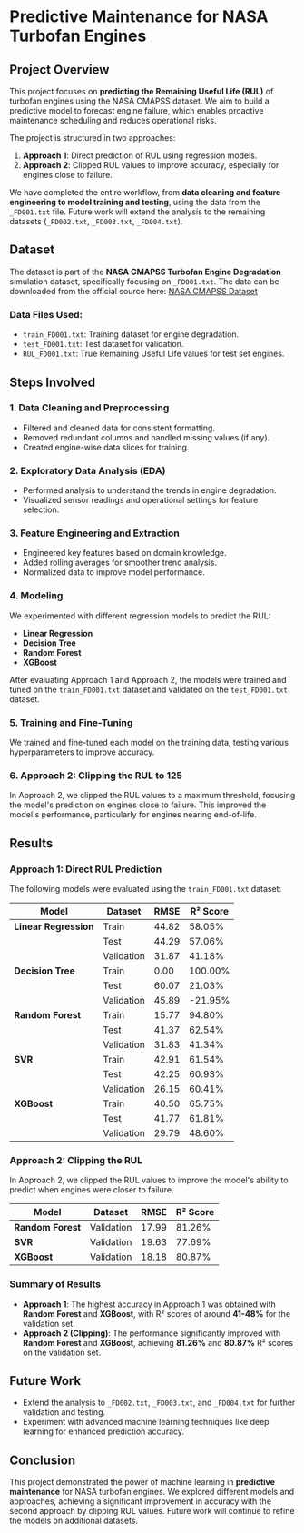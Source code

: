 # Predictive Maintenance for NASA Turbofan Engines

## Project Overview

This project focuses on **predicting the Remaining Useful Life (RUL)** of turbofan engines using the NASA CMAPSS dataset. We aim to build a predictive model to forecast engine failure, which enables proactive maintenance scheduling and reduces operational risks.

The project is structured in two approaches:
1. **Approach 1**: Direct prediction of RUL using regression models.
2. **Approach 2**: Clipped RUL values to improve accuracy, especially for engines close to failure.

We have completed the entire workflow, from **data cleaning and feature engineering to model training and testing**, using the data from the `_FD001.txt` file. Future work will extend the analysis to the remaining datasets (`_FD002.txt`, `_FD003.txt`, `_FD004.txt`).

## Dataset

The dataset is part of the **NASA CMAPSS Turbofan Engine Degradation** simulation dataset, specifically focusing on `_FD001.txt`. The data can be downloaded from the official source here: [NASA CMAPSS Dataset](https://data.nasa.gov/Aerospace/CMAPSS-Jet-Engine-Simulated-Data/ff5v-kuh6/about_data)

### Data Files Used:
- `train_FD001.txt`: Training dataset for engine degradation.
- `test_FD001.txt`: Test dataset for validation.
- `RUL_FD001.txt`: True Remaining Useful Life values for test set engines.

## Steps Involved

### 1. Data Cleaning and Preprocessing
- Filtered and cleaned data for consistent formatting.
- Removed redundant columns and handled missing values (if any).
- Created engine-wise data slices for training.

### 2. Exploratory Data Analysis (EDA)
- Performed analysis to understand the trends in engine degradation.
- Visualized sensor readings and operational settings for feature selection.

### 3. Feature Engineering and Extraction
- Engineered key features based on domain knowledge.
- Added rolling averages for smoother trend analysis.
- Normalized data to improve model performance.

### 4. Modeling
We experimented with different regression models to predict the RUL:

- **Linear Regression**
- **Decision Tree**
- **Random Forest**
- **XGBoost**
  
After evaluating Approach 1 and Approach 2, the models were trained and tuned on the `train_FD001.txt` dataset and validated on the `test_FD001.txt` dataset.

### 5. Training and Fine-Tuning
We trained and fine-tuned each model on the training data, testing various hyperparameters to improve accuracy.

### 6. Approach 2: Clipping the RUL to 125
In Approach 2, we clipped the RUL values to a maximum threshold, focusing the model's prediction on engines close to failure. This improved the model's performance, particularly for engines nearing end-of-life.

## Results

### Approach 1: Direct RUL Prediction
The following models were evaluated using the `train_FD001.txt` dataset:

| Model             | Dataset    | RMSE  | R² Score  |
|-------------------|------------|-------|-----------|
| **Linear Regression** | Train      | 44.82 | 58.05%    |
|                   | Test       | 44.29 | 57.06%    |
|                   | Validation | 31.87 | 41.18%    |
| **Decision Tree**  | Train      | 0.00  | 100.00%   |
|                   | Test       | 60.07 | 21.03%    |
|                   | Validation | 45.89 | -21.95%   |
| **Random Forest**  | Train      | 15.77 | 94.80%    |
|                   | Test       | 41.37 | 62.54%    |
|                   | Validation | 31.83 | 41.34%    |
| **SVR**           | Train      | 42.91 | 61.54%    |
|                   | Test       | 42.25 | 60.93%    |
|                   | Validation | 26.15 | 60.41%    |
| **XGBoost**       | Train      | 40.50 | 65.75%    |
|                   | Test       | 41.77 | 61.81%    |
|                   | Validation | 29.79 | 48.60%    |

### Approach 2: Clipping the RUL

In Approach 2, we clipped the RUL values to improve the model's ability to predict when engines were closer to failure.

| Model             | Dataset    | RMSE  | R² Score  |
|-------------------|------------|-------|-----------|
| **Random Forest**  | Validation | 17.99 | 81.26%    |
| **SVR**           | Validation | 19.63 | 77.69%    |
| **XGBoost**       | Validation | 18.18 | 80.87%    |


### Summary of Results
- **Approach 1**: The highest accuracy in Approach 1 was obtained with **Random Forest** and **XGBoost**, with R² scores of around **41-48%** for the validation set.
- **Approach 2 (Clipping)**: The performance significantly improved with **Random Forest** and **XGBoost**, achieving **81.26%** and **80.87%** R² scores on the validation set.


## Future Work
- Extend the analysis to `_FD002.txt`, `_FD003.txt`, and `_FD004.txt` for further validation and testing.
- Experiment with advanced machine learning techniques like deep learning for enhanced prediction accuracy.

## Conclusion

This project demonstrated the power of machine learning in **predictive maintenance** for NASA turbofan engines. We explored different models and approaches, achieving a significant improvement in accuracy with the second approach by clipping RUL values. Future work will continue to refine the models on additional datasets.
